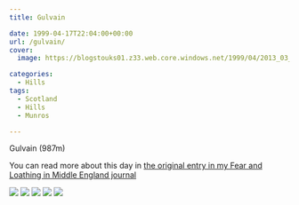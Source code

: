 ```yaml
---
title: Gulvain

date: 1999-04-17T22:04:00+00:00
url: /gulvain/
cover: 
  image: https://blogstouks01.z33.web.core.windows.net/1999/04/2013_03_04_22_25_24.jpg

categories:
  - Hills
tags:
  - Scotland
  - Hills
  - Munros

---
```

Gulvain (987m)

You can read more about this day in [the original entry in my Fear and Loathing in Middle England journal](https://falime.iannelson.uk/docs/journal/1999-04/19990417/)

![](https://blogstouks01.z33.web.core.windows.net/2023/08/2013_03_04_22_25_17.jpg)
![](https://blogstouks01.z33.web.core.windows.net/2023/08/2013_03_04_22_25_19.jpg)
![](https://blogstouks01.z33.web.core.windows.net/2023/08/2013_03_04_22_25_22.jpg)
![](https://blogstouks01.z33.web.core.windows.net/2023/08/2013_03_04_22_25_15.jpg)
![](https://blogstouks01.z33.web.core.windows.net/1999/04/2013_03_04_22_25_24-1.jpg)